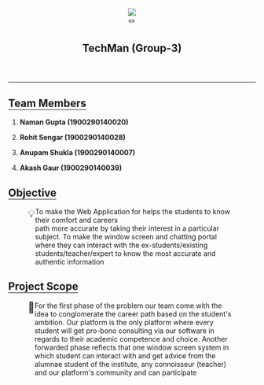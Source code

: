 <html><head><meta http-equiv="Content-Type" content="text/html; charset=utf-8"/>
</head><body><article id="9dd858b8-32fb-4dcf-ae7c-c1dd4e9849de" class="page serif"><header><img class="page-cover-image" src="https://www.notion.so/image/https%3A%2F%2Fs3-us-west-2.amazonaws.com%2Fsecure.notion-static.com%2F8418b961-000d-43a8-8ac1-ea8146244ec6%2FTechMan_(1).png?table=block&id=9dd858b8-32fb-4dcf-ae7c-c1dd4e9849de&spaceId=f046f33f-6d2f-47f6-8dcb-ecf9e2499c23&width=3840&userId=1b017b28-40e4-459f-9032-de91d20df7ea&cache=v2" style="object-position:center 39.49%"/><div class="page-header-icon page-header-icon-with-cover"><span class="icon">✏️</span></div><h1 class="page-title">TechMan (Group-3)</h1></header><div class="page-body"><hr id="2b309de9-7117-4c1a-bea3-de827b957c10"/><h2 id="ff1284e7-a0d4-4a39-9175-92c1c2802003" class=""><span style="border-bottom:0.05em solid">Team Members</span></h2><p id="f221dbe7-de60-4745-bf01-d088828ebd06" class="">
</p><ol type="1" id="0c7c579c-75ce-4109-987d-60efdd9decd9" class="block-color-teal_background numbered-list" start="1"><li><strong>Naman Gupta   (1900290140020)</strong></li></ol><ol type="1" id="b45007eb-7a4a-4065-8466-fb9974d23b08" class="block-color-teal_background numbered-list" start="2"><li><strong>Rohit Sengar (1900290140028)</strong></li></ol><ol type="1" id="c2e799b6-2ee6-44b7-8724-f11cffc68c9d" class="block-color-teal_background numbered-list" start="3"><li><strong>Anupam Shukla (1900290140007)</strong></li></ol><ol type="1" id="63ad50e9-1225-4e3a-ad1e-64c33b6c7400" class="block-color-teal_background numbered-list" start="4"><li><strong>Akash Gaur (1900290140039)</strong></li></ol><p id="6fea4082-f6dc-4438-b284-bfc284e4c18d" class="">
</p><p id="ea0fca8d-7b60-4f87-95ee-0d57f4bc8748" class="">
</p><h2 id="96e50563-5ffa-4baf-9fa3-e8d45b976c1f" class="block-color-orange_background"><span style="border-bottom:0.05em solid">Objective</span></h2><figure class="block-color-gray_background callout" style="white-space:pre-wrap;display:flex" id="fc8ba504-63d8-4d8b-a060-8e5265de1d5b"><div style="font-size:1.5em"><span class="icon">💡</span></div><div style="width:100%">To make the Web Application for helps the students to know their comfort and careers
path more accurate by taking their interest in a particular subject. To make the window screen and chatting portal where they can interact with the ex-students/existing      students/teacher/expert to know the most accurate and authentic information</div></figure><p id="7ef77b16-0885-4b29-a1de-7c986d1179f2" class="">
</p><h2 id="1cf7147b-9b83-48b3-92d6-2ea03775fa33" class="block-color-pink_background"><span style="border-bottom:0.05em solid">Project Scope</span></h2><figure class="block-color-gray_background callout" style="white-space:pre-wrap;display:flex" id="69b5705e-1c87-41d4-ab5d-9f1b5e278846"><div style="font-size:1.5em"><span class="icon">📢</span></div><div style="width:100%">For the first phase of the problem our team come with the idea to conglomerate the career path based on the student&#x27;s ambition. Our platform is the only platform where every student will get pro-bono consulting via our software in regards to their academic competence and choice. Another forwarded phase reflects that one window screen system in which student can interact with and get advice from the alumnae student of the institute, any connoisseur (teacher) and our platform&#x27;s community and can participate</div></figure><p id="8e866a92-fd5b-4ae1-842f-ef0caef041a3" class="">
</p></div></article></body></html>
